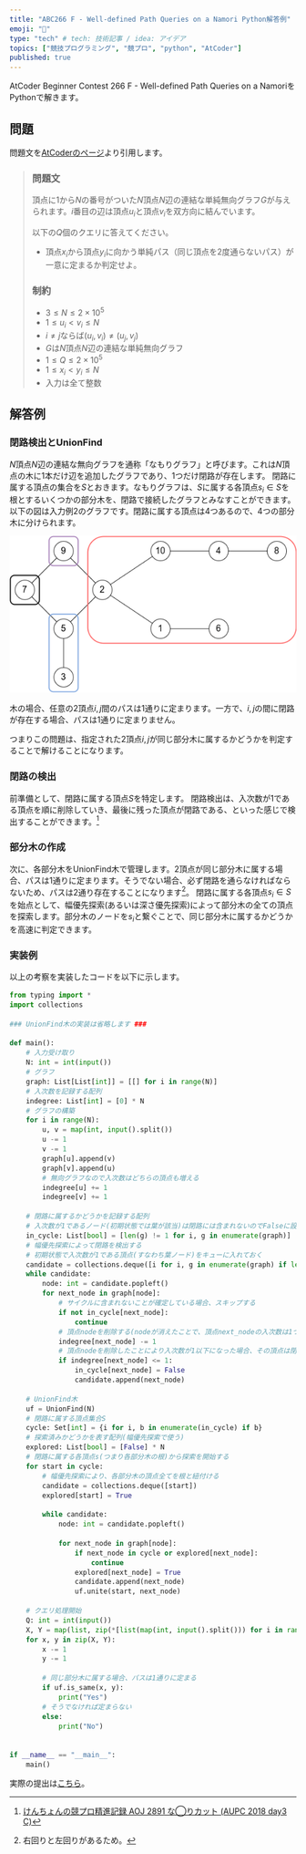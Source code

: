 ```yaml
---
title: "ABC266 F - Well-defined Path Queries on a Namori Python解答例"
emoji: "🌿"
type: "tech" # tech: 技術記事 / idea: アイデア
topics: ["競技プログラミング", "競プロ", "python", "AtCoder"]
published: true
---
```


AtCoder Beginner Contest 266 F - Well-defined Path Queries on a NamoriをPythonで解きます。

## 問題

問題文を[AtCoderのページ](https://atcoder.jp/contests/abc266/tasks/abc266_f)より引用します。

> ### 問題文
>
> 頂点に$1$から$N$の番号がついた$N$頂点$N$辺の連結な単純無向グラフ$G$が与えられます。$i$番目の辺は頂点$u_i$と頂点$v_i$を双方向に結んでいます。
>
> 以下の$Q$個のクエリに答えてください。
>
> - 頂点$x_i$から頂点$y_i$に向かう単純パス（同じ頂点を$2$度通らないパス）が一意に定まるか判定せよ。
>
> ### 制約
>
> - $3 \leq N \leq 2 \times 10^5$
> - $1 \leq u_i < v_i\leq N$
> - $i \neq j$ならば$(u_i,v_i) \neq (u_j,v_j)$
> - $G$は$N$頂点$N$辺の連結な単純無向グラフ
> - $1 \leq Q \leq 2 \times 10^5$
> - $1 \leq x_i < y_i\leq N$
> - 入力は全て整数

## 解答例

### 閉路検出とUnionFind

$N$頂点$N$辺の連結な無向グラフを通称「なもりグラフ」と呼びます。これは$N$頂点の木に1本だけ辺を追加したグラフであり、1つだけ閉路が存在します。
閉路に属する頂点の集合を$S$とおきます。なもりグラフは、$S$に属する各頂点$s_i \in S$を根とするいくつかの部分木を、閉路で接続したグラフとみなすことができます。
以下の図は入力例2のグラフです。閉路に属する頂点は4つあるので、4つの部分木に分けられます。

![](/images/98c9dfbd0702a4/2022-08-28-22-55-59.png)

木の場合、任意の2頂点$i, j$間のパスは1通りに定まります。一方で、$i, j$の間に閉路が存在する場合、パスは1通りに定まりません。

つまりこの問題は、指定された2頂点$i, j$が同じ部分木に属するかどうかを判定することで解けることになります。

### 閉路の検出

前準備として、閉路に属する頂点$S$を特定します。
閉路検出は、入次数が1である頂点を順に削除していき、最後に残った頂点が閉路である、といった感じで検出することができます。[^1]

### 部分木の作成

次に、各部分木をUnionFind木で管理します。2頂点が同じ部分木に属する場合、パスは1通りに定まります。そうでない場合、必ず閉路を通らなければならないため、パスは2通り存在することになります[^2]。
閉路に属する各頂点$s_i \in S$を始点として、幅優先探索(あるいは深さ優先探索)によって部分木の全ての頂点を探索します。部分木のノードを$s_i$と繋ぐことで、同じ部分木に属するかどうかを高速に判定できます。

### 実装例

以上の考察を実装したコードを以下に示します。

```python:f.py
from typing import *
import collections

### UnionFind木の実装は省略します ###

def main():
    # 入力受け取り
    N: int = int(input())
    # グラフ
    graph: List[List[int]] = [[] for i in range(N)]
    # 入次数を記録する配列
    indegree: List[int] = [0] * N
    # グラフの構築
    for i in range(N):
        u, v = map(int, input().split())
        u -= 1
        v -= 1
        graph[u].append(v)
        graph[v].append(u)
        # 無向グラフなので入次数はどちらの頂点も増える
        indegree[u] += 1
        indegree[v] += 1

    # 閉路に属するかどうかを記録する配列
    # 入次数が1であるノード(初期状態では葉が該当)は閉路には含まれないのでFalseに設定しておく
    in_cycle: List[bool] = [len(g) != 1 for i, g in enumerate(graph)]
    # 幅優先探索によって閉路を検出する
    # 初期状態で入次数が1である頂点(すなわち葉ノード)をキューに入れておく
    candidate = collections.deque([i for i, g in enumerate(graph) if len(g) == 1])
    while candidate:
        node: int = candidate.popleft()
        for next_node in graph[node]:
            # サイクルに含まれないことが確定している場合、スキップする
            if not in_cycle[next_node]:
                continue
            # 頂点nodeを削除する(nodeが消えたことで、頂点next_nodeの入次数は1つ減る)
            indegree[next_node] -= 1
            # 頂点nodeを削除したことにより入次数が1以下になった場合、その頂点は閉路には属さない。
            if indegree[next_node] <= 1:
                in_cycle[next_node] = False
                candidate.append(next_node)

    # UnionFind木
    uf = UnionFind(N)
    # 閉路に属する頂点集合S
    cycle: Set[int] = {i for i, b in enumerate(in_cycle) if b}
    # 探索済みかどうかを表す配列(幅優先探索で使う)
    explored: List[bool] = [False] * N
    # 閉路に属する各頂点s(つまり各部分木の根)から探索を開始する
    for start in cycle:
        # 幅優先探索により、各部分木の頂点全てを根と紐付ける
        candidate = collections.deque([start])
        explored[start] = True

        while candidate:
            node: int = candidate.popleft()

            for next_node in graph[node]:
                if next_node in cycle or explored[next_node]:
                    continue
                explored[next_node] = True
                candidate.append(next_node)
                uf.unite(start, next_node)

    # クエリ処理開始
    Q: int = int(input())
    X, Y = map(list, zip(*[list(map(int, input().split())) for i in range(Q)]))
    for x, y in zip(X, Y):
        x -= 1
        y -= 1

        # 同じ部分木に属する場合、パスは1通りに定まる
        if uf.is_same(x, y):
            print("Yes")
        # そうでなければ定まらない
        else:
            print("No")


if __name__ == "__main__":
    main()
```

実際の提出は[こちら](https://atcoder.jp/contests/abc266/submissions/34429255)。

[^1]: [けんちょんの競プロ精進記録 AOJ 2891 な◯りカット (AUPC 2018 day3 C)](https://drken1215.hatenablog.com/entry/2018/09/21/210200)
[^2]: 右回りと左回りがあるため。
